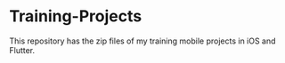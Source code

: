 # Training-Projects

This repository has the zip files of my training mobile projects in iOS and Flutter.
